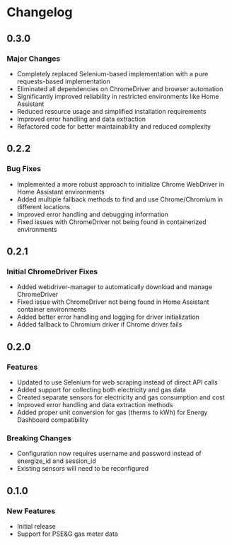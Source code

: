 # Changelog

## 0.3.0

### Major Changes

- Completely replaced Selenium-based implementation with a pure requests-based implementation
- Eliminated all dependencies on ChromeDriver and browser automation
- Significantly improved reliability in restricted environments like Home Assistant
- Reduced resource usage and simplified installation requirements
- Improved error handling and data extraction
- Refactored code for better maintainability and reduced complexity

## 0.2.2

### Bug Fixes

- Implemented a more robust approach to initialize Chrome WebDriver in Home Assistant environments
- Added multiple fallback methods to find and use Chrome/Chromium in different locations
- Improved error handling and debugging information
- Fixed issues with ChromeDriver not being found in containerized environments

## 0.2.1

### Initial ChromeDriver Fixes

- Added webdriver-manager to automatically download and manage ChromeDriver
- Fixed issue with ChromeDriver not being found in Home Assistant container environments
- Added better error handling and logging for driver initialization
- Added fallback to Chromium driver if Chrome driver fails

## 0.2.0

### Features

- Updated to use Selenium for web scraping instead of direct API calls
- Added support for collecting both electricity and gas data
- Created separate sensors for electricity and gas consumption and cost
- Improved error handling and data extraction methods
- Added proper unit conversion for gas (therms to kWh) for Energy Dashboard compatibility

### Breaking Changes

- Configuration now requires username and password instead of energize_id and session_id
- Existing sensors will need to be reconfigured

## 0.1.0

### New Features

- Initial release
- Support for PSE&G gas meter data
